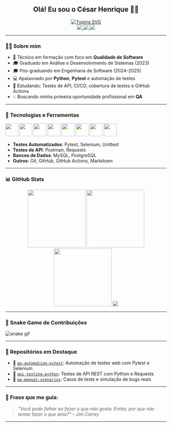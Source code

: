 <h2 align="center"><strong>Olá! Eu sou o César Henrique 👨‍💻</strong></h2>

<div align="center">
  <a href="https://git.io/typing-svg">
    <img src="https://readme-typing-svg.demolab.com?font=Fira+Code&weight=500&size=22&pause=1000&color=00FFD5&center=true&vCenter=true&random=false&width=700&lines=T%C3%A9cnico+em+formac%C3%A3o+com+foco+em+Python+e+Automatiza%C3%A7%C3%A3o+de+Testes+de+Software" alt="Typing SVG">
  </a>
</div>

<div align="center">
  <a href="https://www.instagram.com/cesar.h.dasilva/" target="_blank">
    <img src="https://img.shields.io/badge/Instagram-E4405F?style=for-the-badge&logo=instagram&logoColor=white">
  </a>
  <a href="https://www.linkedin.com/in/devcesarhsilva/" target="_blank">
    <img src="https://img.shields.io/badge/LinkedIn-0077B5?style=for-the-badge&logo=linkedin&logoColor=white">
  </a>
  <a href="mailto:cesar.h.dev.python@gmail.com" target="_blank">
    <img src="https://img.shields.io/badge/Gmail-D14836?style=for-the-badge&logo=gmail&logoColor=white">
  </a>
</div>

---

### 👨‍🎓 Sobre mim

- 📍 Técnico em formação com foco em **Qualidade de Software**
- 🎓 Graduado em Análise e Desenvolvimento de Sistemas (2023)
- 🎓 Pós-graduando em Engenharia de Software (2024–2025)
- 💻 Apaixonado por **Python**, **Pytest** e automação de testes
- 🧪 Estudando: Testes de API, CI/CD, cobertura de testes e GitHub Actions
- 💡 Buscando minha primeira oportunidade profissional em **QA**

---

### 🚀 Tecnologias e Ferramentas

<div>
  <img src="https://cdn.jsdelivr.net/gh/devicons/devicon/icons/python/python-original.svg" width="40" height="40" />
  <img src="https://cdn.jsdelivr.net/gh/devicons/devicon/icons/pytest/pytest-original.svg" width="40" height="40" />
  <img src="https://cdn.jsdelivr.net/gh/devicons/devicon/icons/selenium/selenium-original.svg" width="40" height="40" />
  <img src="https://cdn.jsdelivr.net/gh/devicons/devicon/icons/postgresql/postgresql-original.svg" width="40" height="40" />
  <img src="https://cdn.jsdelivr.net/gh/devicons/devicon/icons/mysql/mysql-original.svg" width="40" height="40" />
  <img src="https://cdn.jsdelivr.net/gh/devicons/devicon/icons/git/git-original.svg" width="40" height="40" />
  <img src="https://cdn.jsdelivr.net/gh/devicons/devicon/icons/github/github-original.svg" width="40" height="40" />
  <img src="https://cdn.jsdelivr.net/gh/devicons/devicon/icons/vscode/vscode-original.svg" width="40" height="40" />
</div>

- **Testes Automatizados**: Pytest, Selenium, Unittest  
- **Testes de API**: Postman, Requests  
- **Bancos de Dados**: MySQL, PostgreSQL  
- **Outros**: Git, GitHub, GitHub Actions, Markdown

---

### 📊 GitHub Stats

<div align="center">

  <img src="https://github-readme-stats.vercel.app/api?username=cesardevpython&show_icons=true&theme=tokyonight&count_private=true&include_all_commits=true" height="180" />
  <img src="https://github-readme-stats.vercel.app/api/top-langs/?username=cesardevpython&layout=compact&theme=tokyonight" height="180" />
  <img src="https://github-readme-streak-stats.herokuapp.com/?user=cesardevpython&theme=tokyonight" height="180"/>
  <img src="https://github-profile-trophy.vercel.app/?username=cesardevpython&theme=tokyonight&no-frame=true&column=3" />

</div>

---

### 🐍 Snake Game de Contribuições

<picture>
  <source media="(prefers-color-scheme: dark)" srcset="https://raw.githubusercontent.com/cesardevpython/cesardevpython/output/github-contribution-grid-snake-dark.svg" />
  <source media="(prefers-color-scheme: light)" srcset="https://raw.githubusercontent.com/cesardevpython/cesardevpython/output/github-contribution-grid-snake.svg" />
  <img alt="snake gif" src="https://raw.githubusercontent.com/cesardevpython/cesardevpython/output/github-contribution-grid-snake.svg" />
</picture>

---

### 📌 Repositórios em Destaque

- 🔹 [`qa-automation-pytest`](https://github.com/cesardevpython/qa-automation-pytest): Automação de testes web com Pytest e Selenium  
- 🔹 [`api-testing-python`](https://github.com/cesardevpython/api-testing-python): Testes de API REST com Python e Requests  
- 🔹 [`qa-manual-scenarios`](https://github.com/cesardevpython/qa-manual-scenarios): Casos de teste e simulação de bugs reais

---

### 📢 Frase que me guia:

> _"Você pode falhar ao fazer o que não gosta. Então, por que não tentar fazer o que ama?" – Jim Carrey_

---

